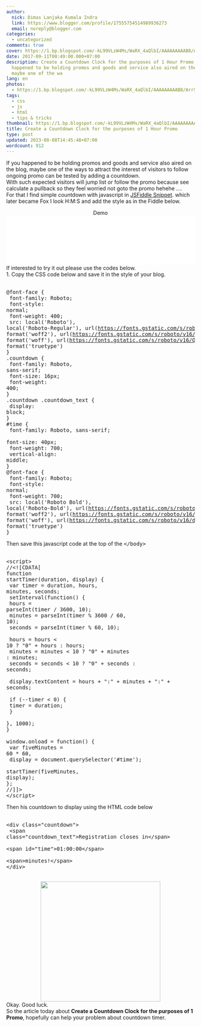 ```yaml
---
author:
  nick: Dimas Lanjaka Kumala Indra
  link: https://www.blogger.com/profile/17555754514989936273
  email: noreply@blogger.com
categories:
  - uncategorized
comments: true
cover: https://1.bp.blogspot.com/-kL99VLzW4Ms/WaRX_4aQlbI/AAAAAAAAAB8/ArrS1QtEfG84W6z8Fj_caMdA-_J9ycrwwCLcBGAs/s320/5bfe82185dce9a2a58dee19d3c102139--status-younique-presenter.jpg
date: 2017-09-11T00:49:00.000+07:00
description: Create a Countdown Clock for the purposes of 1 Hour Promo If you
  happened to be holding promos and goods and service also aired on the blog,
  maybe one of the wa
lang: en
photos:
  - https://1.bp.blogspot.com/-kL99VLzW4Ms/WaRX_4aQlbI/AAAAAAAAAB8/ArrS1QtEfG84W6z8Fj_caMdA-_J9ycrwwCLcBGAs/s320/5bfe82185dce9a2a58dee19d3c102139--status-younique-presenter.jpg
tags:
  - css
  - js
  - html
  - tips & tricks
thumbnail: https://1.bp.blogspot.com/-kL99VLzW4Ms/WaRX_4aQlbI/AAAAAAAAAB8/ArrS1QtEfG84W6z8Fj_caMdA-_J9ycrwwCLcBGAs/s320/5bfe82185dce9a2a58dee19d3c102139--status-younique-presenter.jpg
title: Create a Countdown Clock for the purposes of 1 Hour Promo
type: post
updated: 2023-08-08T14:45:48+07:00
wordcount: 912
---
```


If you happened to be holding promos and goods and service also aired on     the blog, maybe one of the ways to attract the interest of visitors to     follow ongoing promo can be tested by adding a countdown.<br>With such expected visitors will jump list or follow the promo because see     calculate a pullback so they feel worried not goto the promo hehehe ....<br>For that I find simple countdown with javascript in  <a alt="jsfiddle" href="https://jsfiddle.net/dimaslanjaka/e0sjfjy6/" rel="noopener noreferer nofollow" target="_top" title="JSFiddle">JSFiddle Snippet</a>.  which later became Fox I look H:M:S and add the style as in the Fiddle     below. <br><center>Demo</center><script async="" src="//jsfiddle.net/dimaslanjaka/e0sjfjy6/embed/result/"></script><noscript><iframe width="100%" height="130" src="//jsfiddle.net/dimaslanjaka/e0sjfjy6/embedded/result/" allowfullscreen="allowfullscreen" frameborder="0" scrolling="no"></iframe></noscript><br>If interested to try it out please use the codes below.<br>1. Copy the CSS code below and save it in the style of your blog.<br><script async="" src="//jsfiddle.net/dimaslanjaka/e0sjfjy6/embed/css/dark/"></script> <br><pre>@font-face {<br>  font-family: Roboto;<br>  font-style: normal;<br>  font-weight: 400;<br>  src: local('Roboto'), local('Roboto-Regular'), url(https://fonts.gstatic.com/s/roboto/v16/CWB0XYA8bzo0kSThX0UTuA.woff2) format('woff2'), url(https://fonts.gstatic.com/s/roboto/v16/2UX7WLTfW3W8TclTUvlFyQ.woff) format('woff'), url(https://fonts.gstatic.com/s/roboto/v16/QHD8zigcbDB8aPfIoaupKOvvDin1pK8aKteLpeZ5c0A.ttf) format('truetype')<br>}<br>.countdown {<br>  font-family: Roboto, sans-serif;<br>  font-size: 16px;<br>  font-weight: 400;<br>}<br>.countdown .countdown_text {<br>  display: block;<br>}<br>#time {<br>  font-family: Roboto, sans-serif;<br>  font-size: 40px;<br>  font-weight: 700;<br>  vertical-align: middle;<br>}<br>@font-face {<br>  font-family: Roboto;<br>  font-style: normal;<br>  font-weight: 700;<br>  src: local('Roboto Bold'), local('Roboto-Bold'), url(https://fonts.gstatic.com/s/roboto/v16/d-6IYplOFocCacKzxwXSOFtXRa8TVwTICgirnJhmVJw.woff2) format('woff2'), url(https://fonts.gstatic.com/s/roboto/v16/d-6IYplOFocCacKzxwXSOD8E0i7KZn-EPnyo3HZu7kw.woff) format('woff'), url(https://fonts.gstatic.com/s/roboto/v16/d-6IYplOFocCacKzxwXSOCZ2oysoEQEeKwjgmXLRnTc.ttf) format('truetype')<br>}<br></pre>Then save this javascript code at the top of the <kbd>&lt;/body&gt;</kbd><br><script async="" src="//jsfiddle.net/dimaslanjaka/e0sjfjy6/embed/js/dark/"></script> <br><pre>&lt;script&gt;<br>//&lt;![CDATA[<br>function startTimer(duration, display) {<br>  var timer = duration, hours, minutes, seconds;<br>  setInterval(function() {<br>    hours = parseInt(timer / 3600, 10);<br>    minutes = parseInt(timer % 3600 / 60, 10);<br>    seconds = parseInt(timer % 60, 10);<br><br>    hours = hours &lt; 10 ? "0" + hours : hours;<br>    minutes = minutes &lt; 10 ? "0" + minutes : minutes;<br>    seconds = seconds &lt; 10 ? "0" + seconds : seconds;<br><br>    display.textContent = hours + ":" + minutes + ":" + seconds;<br><br>    if (--timer &lt; 0) {<br>      timer = duration;<br>    }<br>  }, 1000);<br>}<br><br>window.onload = function() {<br>  var fiveMinutes = 60 * 60,<br>    display = document.querySelector('#time');<br>  startTimer(fiveMinutes, display);<br>};<br>//]]&gt;<br>&lt;/script&gt;<br></pre>Then his countdown to display using the HTML code below <br><script async="" src="//jsfiddle.net/dimaslanjaka/e0sjfjy6/embed/html/dark/"></script> <br><pre>&lt;div class="countdown"&gt;<br>  &lt;span class="countdown_text"&gt;Registration closes in&lt;/span&gt;<br>  &lt;span id="time"&gt;01:00:00&lt;/span&gt;<br>  &lt;span&gt;minutes!&lt;/span&gt;<br>&lt;/div&gt;<br></pre><br><div class="separator" style="clear: both; text-align: center;"><a href="https://1.bp.blogspot.com/-kL99VLzW4Ms/WaRX_4aQlbI/AAAAAAAAAB8/ArrS1QtEfG84W6z8Fj_caMdA-_J9ycrwwCLcBGAs/s1600/5bfe82185dce9a2a58dee19d3c102139--status-younique-presenter.jpg" imageanchor="1" style="margin-left: 1em; margin-right: 1em;" rel="noopener noreferer nofollow"><img border="0" data-original-height="236" data-original-width="236" height="320" src="https://1.bp.blogspot.com/-kL99VLzW4Ms/WaRX_4aQlbI/AAAAAAAAAB8/ArrS1QtEfG84W6z8Fj_caMdA-_J9ycrwwCLcBGAs/s320/5bfe82185dce9a2a58dee19d3c102139--status-younique-presenter.jpg" width="320"></a></div>Okay. Good luck.  <br>So the article today about <b>Create a Countdown Clock for the purposes of 1 Promo</b>, hopefully can help your problem about countdown timer.